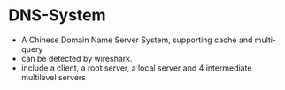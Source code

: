 # DNS-System
- A Chinese Domain Name Server System, supporting cache and multi-query 
- can be detected by wireshark.
- include a client, a root server, a local server and 4 intermediate multilevel servers

